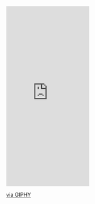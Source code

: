 
<iframe src="https://giphy.com/embed/ZlaJNoCw4h9SFAFXxN" width="222" height="480" frameBorder="0" class="giphy-embed" allowFullScreen></iframe><p><a href="https://giphy.com/gifs/ZlaJNoCw4h9SFAFXxN">via GIPHY</a></p>

